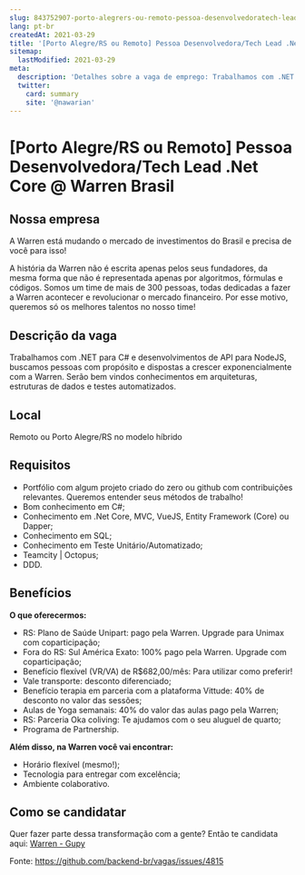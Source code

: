 ```yaml
---
slug: 843752907-porto-alegrers-ou-remoto-pessoa-desenvolvedoratech-lead-net-core-at-warren-brasil
lang: pt-br
createdAt: 2021-03-29
title: '[Porto Alegre/RS ou Remoto] Pessoa Desenvolvedora/Tech Lead .Net Core @ Warren Brasil - Vaga de Emprego'
sitemap:
  lastModified: 2021-03-29
meta:
  description: 'Detalhes sobre a vaga de emprego: Trabalhamos com .NET para C# e desenvolvimentos de API para NodeJS, buscamos pessoas com propósito e dispostas a crescer exponencialmente com a Warren. Serão bem vindos conhecimentos em arquiteturas, estruturas de dados e testes automatizados.'
  twitter:
    card: summary
    site: '@nawarian'
---
```


# [Porto Alegre/RS ou Remoto] Pessoa Desenvolvedora/Tech Lead .Net Core @ Warren Brasil

## Nossa empresa

A Warren está mudando o mercado de investimentos do Brasil e precisa de você para isso!

A história da Warren não é escrita apenas pelos seus fundadores, da mesma forma que não é representada apenas por algoritmos, fórmulas e códigos. Somos um time de mais de 300 pessoas, todas dedicadas a fazer a Warren acontecer e revolucionar o mercado financeiro. Por esse motivo, queremos só os melhores talentos no nosso time!


## Descrição da vaga

Trabalhamos com .NET para C# e desenvolvimentos de API para NodeJS, buscamos pessoas com propósito e dispostas a crescer exponencialmente com a Warren. Serão bem vindos conhecimentos em arquiteturas, estruturas de dados e testes automatizados.

## Local

Remoto ou Porto Alegre/RS no modelo híbrido

## Requisitos

- Portfólio com algum projeto criado do zero ou github com contribuições relevantes. Queremos entender seus métodos de trabalho!
- Bom conhecimento em C#;
- Conhecimento em .Net Core, MVC, VueJS, Entity Framework (Core) ou Dapper;
- Conhecimento em SQL;
- Conhecimento em Teste Unitário/Automatizado;
- Teamcity | Octopus;
- DDD.

## Benefícios

**O que oferecermos:**
- RS: Plano de Saúde Unipart: pago pela Warren. Upgrade para Unimax com coparticipação;
- Fora do RS: Sul América Exato: 100% pago pela Warren. Upgrade com coparticipação;
- Benefício flexível (VR/VA) de R$682,00/mês: Para utilizar como preferir!
- Vale transporte: desconto diferenciado;
- Benefício terapia em parceria com a plataforma Vittude: 40% de desconto no valor das sessões;
- Aulas de Yoga semanais: 40% do valor das aulas pago pela Warren;
- RS: Parceria Oka coliving: Te ajudamos com o seu aluguel de quarto;
- Programa de Partnership.

**Além disso, na Warren você vai encontrar:**
- Horário flexível (mesmo!);
- Tecnologia para entregar com excelência;
- Ambiente colaborativo.


## Como se candidatar
﻿Quer fazer parte dessa transformação com a gente?
Então te candidata aqui: [Warren - Gupy](https://warrenbrasil.gupy.io/jobs/460746)




Fonte: https://github.com/backend-br/vagas/issues/4815